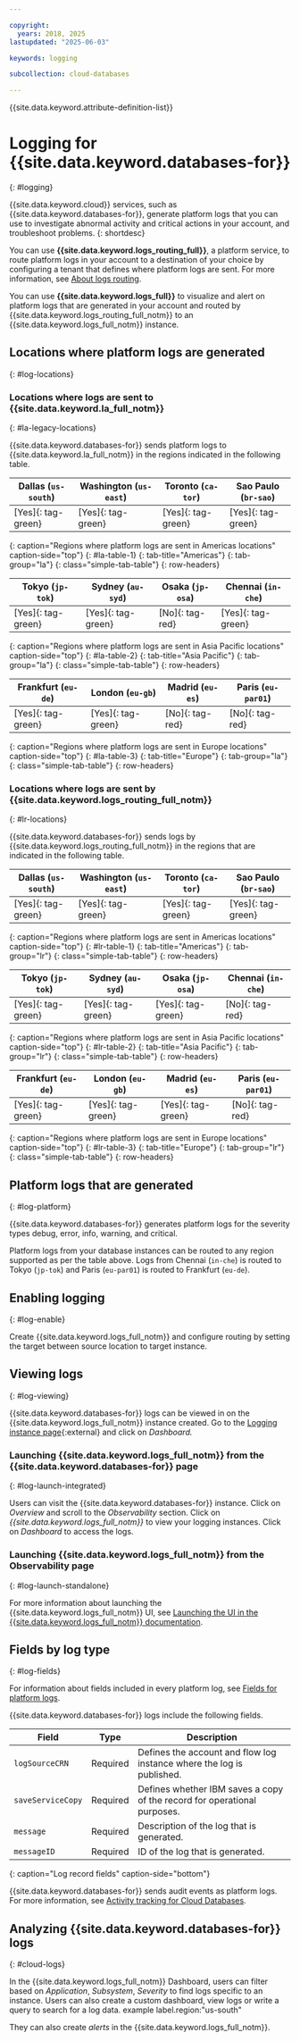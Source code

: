 ```yaml
---

copyright:
  years: 2018, 2025
lastupdated: "2025-06-03"

keywords: logging

subcollection: cloud-databases

---
```


{{site.data.keyword.attribute-definition-list}}

# Logging for {{site.data.keyword.databases-for}}
{: #logging}

{{site.data.keyword.cloud}} services, such as {{site.data.keyword.databases-for}}, generate platform logs that you can use to investigate abnormal activity and critical actions in your account, and troubleshoot problems.
{: shortdesc}

You can use **{{site.data.keyword.logs_routing_full}}**, a platform service, to route platform logs in your account to a destination of your choice by configuring a tenant that defines where platform logs are sent. For more information, see [About logs routing](/docs/logs-router?topic=logs-router-about).

You can use **{{site.data.keyword.logs_full}}** to visualize and alert on platform logs that are generated in your account and routed by {{site.data.keyword.logs_routing_full_notm}} to an {{site.data.keyword.logs_full_notm}} instance.

## Locations where platform logs are generated
{: #log-locations}



### Locations where logs are sent to {{site.data.keyword.la_full_notm}}
{: #la-legacy-locations}



{{site.data.keyword.databases-for}} sends platform logs to {{site.data.keyword.la_full_notm}} in the regions indicated in the following table.

| Dallas (`us-south`) | Washington (`us-east`)  | Toronto (`ca-tor`) | Sao Paulo (`br-sao`) |
|---------------------|-------------------------|-------------------|----------------------|
| [Yes]{: tag-green} | [Yes]{: tag-green} | [Yes]{: tag-green} | [Yes]{: tag-green} |
{: caption="Regions where platform logs are sent in Americas locations" caption-side="top"}
{: #la-table-1}
{: tab-title="Americas"}
{: tab-group="la"}
{: class="simple-tab-table"}
{: row-headers}

| Tokyo (`jp-tok`)    | Sydney (`au-syd`) |  Osaka (`jp-osa`) | Chennai (`in-che`) |
|---------------------|------------------|------------------|--------------------|
| [Yes]{: tag-green} | [Yes]{: tag-green} | [No]{: tag-red} | [Yes]{: tag-green} |
{: caption="Regions where platform logs are sent in Asia Pacific locations" caption-side="top"}
{: #la-table-2}
{: tab-title="Asia Pacific"}
{: tab-group="la"}
{: class="simple-tab-table"}
{: row-headers}

| Frankfurt (`eu-de`)  | London (`eu-gb`) | Madrid (`eu-es`) | Paris (`eu-par01`) |
|---------------------------------------------------------------|---------------------|------------------|-----|
| [Yes]{: tag-green} | [Yes]{: tag-green} | [No]{: tag-red} |  [No]{: tag-red} |
{: caption="Regions where platform logs are sent in Europe locations" caption-side="top"}
{: #la-table-3}
{: tab-title="Europe"}
{: tab-group="la"}
{: class="simple-tab-table"}
{: row-headers}

### Locations where logs are sent by {{site.data.keyword.logs_routing_full_notm}}
{: #lr-locations}



{{site.data.keyword.databases-for}} sends logs by {{site.data.keyword.logs_routing_full_notm}} in the regions that are indicated in the following table.

| Dallas (`us-south`) | Washington (`us-east`)  | Toronto (`ca-tor`) | Sao Paulo (`br-sao`) |
|---------------------|-------------------------|-------------------|----------------------|
| [Yes]{: tag-green} | [Yes]{: tag-green} | [Yes]{: tag-green} | [Yes]{: tag-green} |
{: caption="Regions where platform logs are sent in Americas locations" caption-side="top"}
{: #lr-table-1}
{: tab-title="Americas"}
{: tab-group="lr"}
{: class="simple-tab-table"}
{: row-headers}

| Tokyo (`jp-tok`)    | Sydney (`au-syd`) |  Osaka (`jp-osa`) | Chennai (`in-che`) |
|---------------------|------------------|------------------|--------------------|
| [Yes]{: tag-green} | [Yes]{: tag-green} | [Yes]{: tag-green} | [No]{: tag-red} |
{: caption="Regions where platform logs are sent in Asia Pacific locations" caption-side="top"}
{: #lr-table-2}
{: tab-title="Asia Pacific"}
{: tab-group="lr"}
{: class="simple-tab-table"}
{: row-headers}

| Frankfurt (`eu-de`)  | London (`eu-gb`) | Madrid (`eu-es`) |  Paris (`eu-par01`) | 
|---------------------------------------------------------------|---------------------|------------------|-------|
| [Yes]{: tag-green} | [Yes]{: tag-green} | [Yes]{: tag-green} |  [No]{: tag-red}  |
{: caption="Regions where platform logs are sent in Europe locations" caption-side="top"}
{: #lr-table-3}
{: tab-title="Europe"}
{: tab-group="lr"}
{: class="simple-tab-table"}
{: row-headers}

## Platform logs that are generated
{: #log-platform}



{{site.data.keyword.databases-for}} generates platform logs for the severity types debug, error, info, warning, and critical.

Platform logs from your database instances can be routed to any region supported as per the table above. Logs from Chennai (`in-che`) is routed to Tokyo (`jp-tok`) and Paris (`eu-par01`) is routed to Frankfurt (`eu-de`).



## Enabling logging
{: #log-enable}









Create {{site.data.keyword.logs_full_notm}} and configure routing by setting the target between source location to target instance.

## Viewing logs
{: #log-viewing}



{{site.data.keyword.databases-for}} logs can be viewed in on the {{site.data.keyword.logs_full_notm}} instance created. Go to the [Logging instance page](https://cloud.ibm.com/observability/logging){:external} and click on _Dashboard._

### Launching {{site.data.keyword.logs_full_notm}} from the {{site.data.keyword.databases-for}} page
{: #log-launch-integrated}



Users can visit the {{site.data.keyword.databases-for}} instance. Click on _Overview_ and scroll to the _Observability_ section. Click on *{{site.data.keyword.logs_full_notm}}* to view your logging instances. Click on _Dashboard_ to access the logs.

### Launching {{site.data.keyword.logs_full_notm}} from the Observability page
{: #log-launch-standalone}



For more information about launching the {{site.data.keyword.logs_full_notm}} UI, see [Launching the UI in the {{site.data.keyword.logs_full_notm}} documentation](/docs/cloud-logs?topic=cloud-logs-instance-launch).

## Fields by log type
{: #log-fields}



For information about fields included in every platform log, see [Fields for platform logs](/docs/logs-router?topic=logs-router-about-platform-logs#platform_reqd).









{{site.data.keyword.databases-for}} logs include the following fields.

| Field             | Type       | Description             |
|-------------------|------------|-------------------------|
| `logSourceCRN`    | Required   | Defines the account and flow log instance where the log is published. |
| `saveServiceCopy` | Required   | Defines whether IBM saves a copy of the record for operational purposes. |
| `message`         | Required   | Description of the log that is generated. |
| `messageID`       | Required   | ID of the log that is generated. |
{: caption="Log record fields" caption-side="bottom"}

{{site.data.keyword.databases-for}} sends audit events as platform logs. For more information, see [Activity tracking for Cloud Databases](/docs/cloud-databases?topic=cloud-databases-at_events).






## Analyzing {{site.data.keyword.databases-for}} logs
{: #cloud-logs}



In the {{site.data.keyword.logs_full_notm}} Dashboard, users can filter based on _Application_, _Subsystem_, _Severity_  to find logs specific to an instance. Users can also create a custom dashboard, view logs or write a query to search for a log data. example label.region:"us-south"

They can also create _alerts_ in the {{site.data.keyword.logs_full_notm}}.

